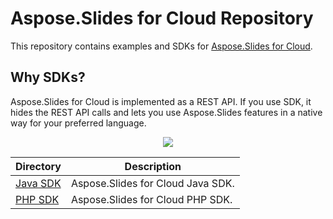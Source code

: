 # Aspose.Slides for Cloud Repository
This repository contains examples and SDKs for [Aspose.Slides for Cloud](http://www.aspose.com/cloud/powerpoint-api.aspx).

## Why SDKs?
Aspose.Slides for Cloud is implemented as a REST API. If you use SDK, it hides the REST API calls and lets you use Aspose.Slides features in a native way for your preferred language.

<p align="center">
  <a title="Download complete Aspose.Slides for Cloud source code" href="https://github.com/asposeslides/Aspose_Slides_Cloud/archive/master.zip">
	<img src="https://raw.github.com/AsposeExamples/java-examples-dashboard/master/images/downloadZip-Button-Large.png" />
  </a>
</p>

Directory | Description
--------- | -----------
[Java SDK](https://github.com/asposeslides/Aspose_Slides_Cloud/tree/master/SDKs/Aspose.Slides_Cloud_SDK_for_Java)  |  Aspose.Slides for Cloud Java SDK.
[PHP SDK](https://github.com/asposeslides/Aspose_Slides_Cloud/tree/master/SDKs/Aspose.Slides_Cloud_SDK_for_PHP)  | Aspose.Slides for Cloud PHP SDK.